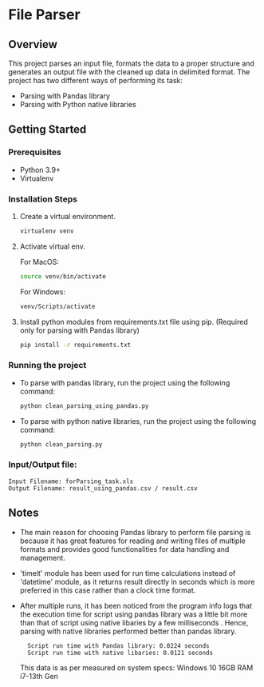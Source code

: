 # File Parser

## Overview
This project parses an input file, formats the data to a proper structure and generates an output file with the cleaned up data in delimited format. The project has two different ways of performing its task:
- Parsing with Pandas library
- Parsing with Python native libraries

## Getting Started

### Prerequisites
- Python 3.9+
- Virtualenv

### Installation Steps
1. Create a virtual environment.
    ```sh
    virtualenv venv
    ```
    
2. Activate virtual env.

    For MacOS:
    ```sh
    source venv/bin/activate
    ```

    For Windows:
    ```sh
    venv/Scripts/activate
    ```

3. Install python modules from requirements.txt file using pip. (Required only for parsing with Pandas library)
    ```sh
    pip install -r requirements.txt
    ```

### Running the project
- To parse with pandas library, run the project using the following command:
    ```sh
    python clean_parsing_using_pandas.py
    ```

- To parse with python native libraries, run the project using the following command:
    ```sh
    python clean_parsing.py
    ```

### Input/Output file:
    Input Filename: forParsing_task.xls
    Output Filename: result_using_pandas.csv / result.csv

## Notes
- The main reason for choosing Pandas library to perform file parsing is because it has great features for reading and writing files of multiple formats and provides good functionalities for data handling and management.

- 'timeit' module has been used for run time calculations instead of 'datetime' module, as it returns result directly in seconds which is more preferred in this case rather than a clock time format.

- After multiple runs, it has been noticed from the program info logs that the execution time for script using pandas library was a little bit more than that of script using native libaries by a few milliseconds . Hence, parsing with native libraries performed better than pandas library.

        Script run time with Pandas library: 0.0224 seconds
        Script run time with native libaries: 0.0121 seconds
    This data is as per measured on system specs: Windows 10 16GB RAM i7-13th Gen